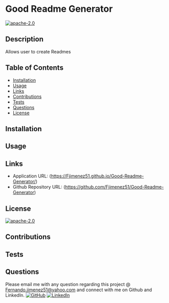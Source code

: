 
# Good Readme Generator 
[![apache-2.0](https://img.shields.io/badge/license-apache--2.0-green?style=plastic)](https://www.apache.org/licenses/LICENSE-2.0)
## Description
  Allows user to create Readmes
## Table of Contents
  * [Installation](#installation)
  * [Usage](#usage)
  * [Links](#links)
  * [Contributions](#contributions)
  * [Tests](#tests)
  * [Questions](#questions)
  * [License](#license)
  
  
## Installation
  
## Usage
  
 ## Links
 
  * Application URL: (https://Fjimenez51.github.io/Good-Readme-Generator/)
  * Github Repository URL: (https://github.com/Fjimenez51/Good-Readme-Generator)
## License
  [![apache-2.0](https://img.shields.io/badge/license-apache--2.0-green?style=plastic)](https://www.apache.org/licenses/LICENSE-2.0)
## Contributions
  
## Tests
  
## Questions
  Please email me with any question regarding this project @ Fernando.jimenez51@yahoo.com and connect with me on Github and LinkedIn. 
  [![GitHub](https://img.shields.io/badge/My%20GitHub-Click%20Me!-blueviolet?style=plastic&logo=GitHub)](https://github.com/Fjimenez51) 
  [![LinkedIn](https://img.shields.io/badge/My%20LinkedIn-Click%20Me!-grey?style=plastic&logo=LinkedIn&labelColor=blue)](https://www.linkedin.com/in/fernando-jimenez-diaz-49413398/)
  
  